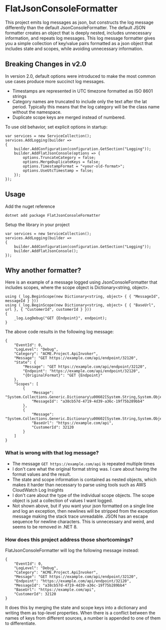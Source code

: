 # FlatJsonConsoleFormatter

This project emits log messages as json, but constructs the log message differently than the default 
JsonConsoleFormatter. The default JSON formatter creates an object that is deeply nested, includes unnecessary
information, and repeats log messages. This log message formatter gives you a simple collection of key/value pairs
formatted as a json object that includes state and scopes, while avoiding unnecessary information.

## Breaking Changes in v2.0

In version 2.0, default options were introduced to make the most common use cases produce more succinct log messages.

* Timestamps are represented in UTC timezone formatted as ISO 8601 strings
* Category names are truncated to include only the text after the lat period. Typically this means that the log category will be the class name without the namespace.
* Duplicate scope keys are merged instead of numbered.

To use old behavior, set explicit options in startup:

    var services = new ServiceCollection();
    services.AddLogging(builder =>
    {
        builder.AddConfiguration(configuration.GetSection("Logging"));
        builder.AddFlatJsonConsole(options => {
            options.TruncateCategory = false;
            options.MergeDuplicateKeys = false;
            options.TimestampFormat = "<your-old-format>";
            options.UseUtcTimestamp = false;
        });
    });

## Usage

Add the nuget reference

    dotnet add package FlatJsonConsoleFormatter

Setup the library in your project

    var services = new ServiceCollection();
    services.AddLogging(builder =>
    {
        builder.AddConfiguration(configuration.GetSection("Logging"));
        builder.AddFlatJsonConsole();
    });

## Why another formatter?

Here is an example of a message logged using JsonConsoleFormatter that includes scopes, where the scope object is 
Dictionary<string, object>.

    using (_log.BeginScope(new Dictionary<string, object> { { "MessageId", messageId } }))
    using (_log.BeginScope(new Dictionary<string, object> { { "BaseUrl", url }, { "CustomerId", customerId } }))
    {
        _log.LogDebug("GET {Endpoint}", endpoint);
    }

The above code results in the following log message:

    {
        "EventId": 0,
        "LogLevel": "Debug",
        "Category": "ACME.Project.ApiInvoker",
        "Message": "GET https://example.com/api/endpoint/32120",
        "State": {
            "Message": "GET https://example.com/api/endpoint/32120",
            "Endpoint": "https://example.com/api/endpoint/32120",
            "{OriginalFormat}": "GET {Endpoint}"
        },
        "Scopes": [
            {
                "Message": "System.Collections.Generic.Dictionary\u00602[System.String,System.Object]",
                "MessageId": "a38cb57d-4719-4d39-a36c-19f75b289bb4"
            },
            {
                "Message": "System.Collections.Generic.Dictionary\u00602[System.String,System.Object]",
                "BaseUrl": "https://example.com/api",
                "CustomerId": 32120
            }
        ]
    }

### What is wrong with that log message?

* The message `GET https://example.com/api` is repeated multiple times
* I don't care what the original format string was. I care about having the format values and the result.
* The state and scope information is contained as nested objects, which makes it harder than necessary to parse using tools such as AWS CloudWatch Log Insights
* I don't care about the type of the individual scope objects. The scope object is just a collection of values I want logged.
* Not shown above, but if you want your json formatted on a single line and log an exception, then newlines will be stripped from the exception message making the stack trace unreadable. JSON has an escape sequence for newline characters. This is unnecessary and weird, and seems to be removed in .NET 8.

### How does this project address those shortcomings?

FlatJsonConsoleFormatter will log the following message instead:

    {
        "EventId": 0,
        "LogLevel": "Debug",
        "Category": "ACME.Project.ApiInvoker",
        "Message": "GET https://example.com/api/endpoint/32120",
        "Endpoint": "https://example.com/api/endpoint/32120",
        "MessageId": "a38cb57d-4719-4d39-a36c-19f75b289bb4"
        "BaseUrl": "https://example.com/api",
        "CustomerId": 32120
    }

It does this by merging the state and scope keys into a dictionary and writing them as top-level properties. When there is a conflict between the names of keys from different sources, a number is appended to one of them to differentiate.
